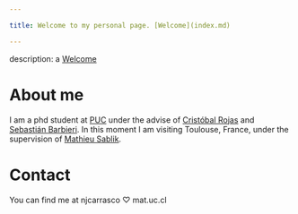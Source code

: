 ```yaml
---

title: Welcome to my personal page. [Welcome](index.md)

---
```

description: a  [Welcome](index.md)

# About me

I am a phd student at [PUC](mat.uc.cl) under the advise of [Cristóbal Rojas](https://www.mat.uc.cl/personas/perfil/cristobal.rojas) and [Sebastián Barbieri](http://www.sbarbieri.usach.cl/). In this moment I am visiting Toulouse, France, under the supervision of [Mathieu Sablik](https://www.math.univ-toulouse.fr/~msablik/).  

# Contact
You can find me at njcarrasco ♡ mat.uc.cl
